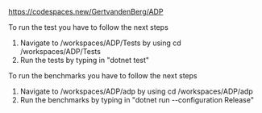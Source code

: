 ﻿https://codespaces.new/GertvandenBerg/ADP

To run the test you have to follow the next steps

1. Navigate to /workspaces/ADP/Tests by using cd /workspaces/ADP/Tests
2. Run the tests by typing in "dotnet test"

To run the benchmarks you have to follow the next steps

1. Navigate to /workspaces/ADP/adp by using cd /workspaces/ADP/adp
2. Run the benchmarks by typing in "dotnet run --configuration Release"

